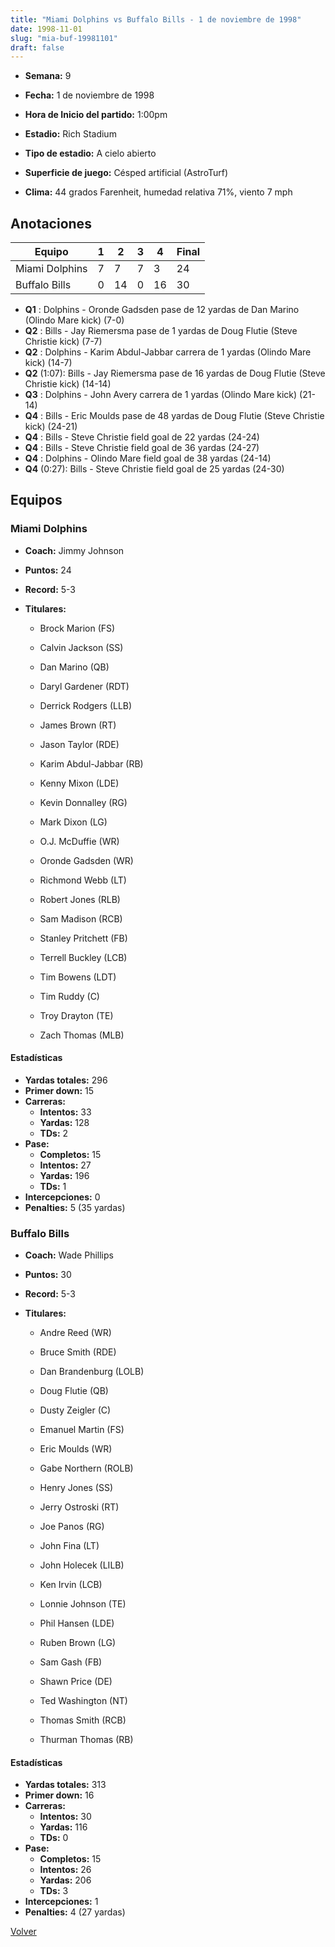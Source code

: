 ```yaml
---
title: "Miami Dolphins vs Buffalo Bills - 1 de noviembre de 1998"
date: 1998-11-01
slug: "mia-buf-19981101"
draft: false
---
```


* **Semana:** 9
* **Fecha:** 1 de noviembre de 1998

* **Hora de Inicio del partido:** 1:00pm
* **Estadio:** Rich Stadium
* **Tipo de estadio:** A cielo abierto
* **Superficie de juego:** Césped artificial (AstroTurf)
* **Clima:** 44 grados Farenheit, humedad relativa 71%, viento 7 mph





## Anotaciones
| Equipo | 1 | 2 | 3 | 4 | Final |
|--------|---|---|---|---|-------|
| Miami Dolphins  | 7 | 7 | 7 | 3  | 24 |
| Buffalo Bills  | 0 | 14 | 0 | 16  | 30 |
* **Q1** : Dolphins - Oronde Gadsden pase de 12 yardas de Dan Marino (Olindo Mare kick) (7-0)
* **Q2** : Bills - Jay Riemersma pase de 1 yardas de Doug Flutie (Steve Christie kick) (7-7)
* **Q2** : Dolphins - Karim Abdul-Jabbar carrera de 1 yardas (Olindo Mare kick) (14-7)
* **Q2** (1:07): Bills - Jay Riemersma pase de 16 yardas de Doug Flutie (Steve Christie kick) (14-14)
* **Q3** : Dolphins - John Avery carrera de 1 yardas (Olindo Mare kick) (21-14)
* **Q4** : Bills - Eric Moulds pase de 48 yardas de Doug Flutie (Steve Christie kick) (24-21)
* **Q4** : Bills - Steve Christie field goal de 22 yardas (24-24)
* **Q4** : Bills - Steve Christie field goal de 36 yardas (24-27)
* **Q4** : Dolphins - Olindo Mare field goal de 38 yardas (24-14)
* **Q4** (0:27): Bills - Steve Christie field goal de 25 yardas (24-30)


## Equipos


### Miami Dolphins
* **Coach:** Jimmy Johnson
* **Puntos:** 24
* **Record:** 5-3
* **Titulares:** 

  * Brock Marion (FS) 

  * Calvin Jackson (SS) 

  * Dan Marino (QB) 

  * Daryl Gardener (RDT) 

  * Derrick Rodgers (LLB) 

  * James Brown (RT) 

  * Jason Taylor (RDE) 

  * Karim Abdul-Jabbar (RB) 

  * Kenny Mixon (LDE) 

  * Kevin Donnalley (RG) 

  * Mark Dixon (LG) 

  * O.J. McDuffie (WR) 

  * Oronde Gadsden (WR) 

  * Richmond Webb (LT) 

  * Robert Jones (RLB) 

  * Sam Madison (RCB) 

  * Stanley Pritchett (FB) 

  * Terrell Buckley (LCB) 

  * Tim Bowens (LDT) 

  * Tim Ruddy (C) 

  * Troy Drayton (TE) 

  * Zach Thomas (MLB) 

#### Estadísticas
* **Yardas totales:** 296
* **Primer down:** 15
* **Carreras:**
  * **Intentos:** 33
  * **Yardas:** 128
  * **TDs:** 2
* **Pase:**
  * **Completos:** 15
  * **Intentos:** 27
  * **Yardas:** 196
  * **TDs:** 1
* **Intercepciones:** 0
* **Penalties:** 5 (35 yardas)

### Buffalo Bills
* **Coach:** Wade Phillips
* **Puntos:** 30
* **Record:** 5-3
* **Titulares:** 

  * Andre Reed (WR) 

  * Bruce Smith (RDE) 

  * Dan Brandenburg (LOLB) 

  * Doug Flutie (QB) 

  * Dusty Zeigler (C) 

  * Emanuel Martin (FS) 

  * Eric Moulds (WR) 

  * Gabe Northern (ROLB) 

  * Henry Jones (SS) 

  * Jerry Ostroski (RT) 

  * Joe Panos (RG) 

  * John Fina (LT) 

  * John Holecek (LILB) 

  * Ken Irvin (LCB) 

  * Lonnie Johnson (TE) 

  * Phil Hansen (LDE) 

  * Ruben Brown (LG) 

  * Sam Gash (FB) 

  * Shawn Price (DE) 

  * Ted Washington (NT) 

  * Thomas Smith (RCB) 

  * Thurman Thomas (RB) 

#### Estadísticas
* **Yardas totales:** 313
* **Primer down:** 16
* **Carreras:**
  * **Intentos:** 30
  * **Yardas:** 116
  * **TDs:** 0
* **Pase:**
  * **Completos:** 15
  * **Intentos:** 26
  * **Yardas:** 206
  * **TDs:** 3
* **Intercepciones:** 1
* **Penalties:** 4 (27 yardas)


[Volver](/historia/1998)
